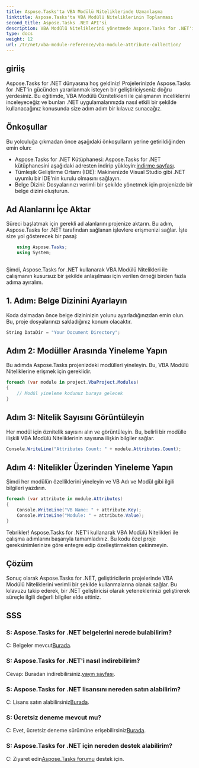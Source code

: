 ```yaml
---
title: Aspose.Tasks'ta VBA Modülü Niteliklerinde Uzmanlaşma
linktitle: Aspose.Tasks'ta VBA Modülü Niteliklerinin Toplanması
second_title: Aspose.Tasks .NET API'si
description: VBA Modülü Niteliklerini yönetmede Aspose.Tasks for .NET'in gücünü keşfedin. .NET projelerinizi zahmetsizce geliştirin. Şimdi İndirin! #Aspose #Görevler #MS Projesi
type: docs
weight: 12
url: /tr/net/vba-module-reference/vba-module-attribute-collection/
---
```

## giriiş
Aspose.Tasks for .NET dünyasına hoş geldiniz! Projelerinizde Aspose.Tasks for .NET'in gücünden yararlanmak isteyen bir geliştiriciyseniz doğru yerdesiniz. Bu eğitimde, VBA Modülü Öznitelikleri ile çalışmanın inceliklerini inceleyeceğiz ve bunları .NET uygulamalarınızda nasıl etkili bir şekilde kullanacağınız konusunda size adım adım bir kılavuz sunacağız.
## Önkoşullar
Bu yolculuğa çıkmadan önce aşağıdaki önkoşulların yerine getirildiğinden emin olun:
-  Aspose.Tasks for .NET Kütüphanesi: Aspose.Tasks for .NET kütüphanesini aşağıdaki adresten indirip yükleyin:[indirme sayfası](https://releases.aspose.com/tasks/net/).
- Tümleşik Geliştirme Ortamı (IDE): Makinenizde Visual Studio gibi .NET uyumlu bir IDE'nin kurulu olmasını sağlayın.
- Belge Dizini: Dosyalarınızı verimli bir şekilde yönetmek için projenizde bir belge dizini oluşturun.
## Ad Alanlarını İçe Aktar
Süreci başlatmak için gerekli ad alanlarını projenize aktarın. Bu adım, Aspose.Tasks for .NET tarafından sağlanan işlevlere erişmenizi sağlar. İşte size yol gösterecek bir pasaj:
```csharp
    using Aspose.Tasks;
    using System;
    
```
Şimdi, Aspose.Tasks for .NET kullanarak VBA Modülü Nitelikleri ile çalışmanın kusursuz bir şekilde anlaşılması için verilen örneği birden fazla adıma ayıralım.
## 1. Adım: Belge Dizinini Ayarlayın
Koda dalmadan önce belge dizininizin yolunu ayarladığınızdan emin olun. Bu, proje dosyalarınızı sakladığınız konum olacaktır.
```csharp
String DataDir = "Your Document Directory";
```
## Adım 2: Modüller Arasında Yineleme Yapın
Bu adımda Aspose.Tasks projenizdeki modülleri yineleyin. Bu, VBA Modülü Niteliklerine erişmek için gereklidir.
```csharp
foreach (var module in project.VbaProject.Modules)
{
    // Modül yineleme kodunuz buraya gelecek
}
```
## Adım 3: Nitelik Sayısını Görüntüleyin
Her modül için öznitelik sayısını alın ve görüntüleyin. Bu, belirli bir modülle ilişkili VBA Modülü Niteliklerinin sayısına ilişkin bilgiler sağlar.
```csharp
Console.WriteLine("Attributes Count: " + module.Attributes.Count);
```
## Adım 4: Nitelikler Üzerinden Yineleme Yapın
Şimdi her modülün özelliklerini yineleyin ve VB Adı ve Modül gibi ilgili bilgileri yazdırın.
```csharp
foreach (var attribute in module.Attributes)
{
    Console.WriteLine("VB Name: " + attribute.Key);
    Console.WriteLine("Module: " + attribute.Value);
}
```
Tebrikler! Aspose.Tasks for .NET'i kullanarak VBA Modülü Nitelikleri ile çalışma adımlarını başarıyla tamamladınız. Bu kodu özel proje gereksinimlerinize göre entegre edip özelleştirmekten çekinmeyin.
## Çözüm
Sonuç olarak Aspose.Tasks for .NET, geliştiricilerin projelerinde VBA Modülü Niteliklerini verimli bir şekilde kullanmalarına olanak sağlar. Bu kılavuzu takip ederek, bir .NET geliştiricisi olarak yeteneklerinizi geliştirerek süreçle ilgili değerli bilgiler elde ettiniz.
## SSS
### S: Aspose.Tasks for .NET belgelerini nerede bulabilirim?
 C: Belgeler mevcut[Burada](https://reference.aspose.com/tasks/net/).
### S: Aspose.Tasks for .NET'i nasıl indirebilirim?
 Cevap: Buradan indirebilirsiniz.[yayın sayfası](https://releases.aspose.com/tasks/net/).
### S: Aspose.Tasks for .NET lisansını nereden satın alabilirim?
 C: Lisans satın alabilirsiniz[Burada](https://purchase.aspose.com/buy).
### S: Ücretsiz deneme mevcut mu?
 C: Evet, ücretsiz deneme sürümüne erişebilirsiniz[Burada](https://releases.aspose.com/).
### S: Aspose.Tasks for .NET için nereden destek alabilirim?
 C: Ziyaret edin[Aspose.Tasks forumu](https://forum.aspose.com/c/tasks/15) destek için.